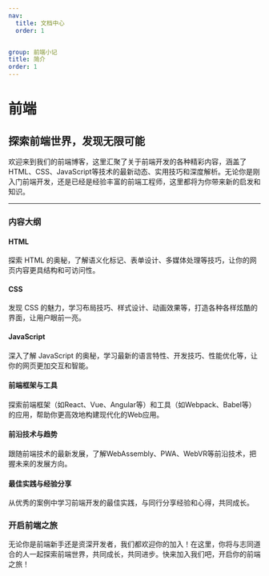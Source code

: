 ```yaml
---
nav: 
  title: 文档中心
  order: 1


group: 前端小记
title: 简介
order: 1
---
```


# 前端



## 探索前端世界，发现无限可能

欢迎来到我们的前端博客，这里汇聚了关于前端开发的各种精彩内容，涵盖了HTML、CSS、JavaScript等技术的最新动态、实用技巧和深度解析。无论你是刚入门前端开发，还是已经是经验丰富的前端工程师，这里都将为你带来新的启发和知识。

---

### 内容大纲

#### HTML
探索 HTML 的奥秘，了解语义化标记、表单设计、多媒体处理等技巧，让你的网页内容更具结构和可访问性。

#### CSS
发现 CSS 的魅力，学习布局技巧、样式设计、动画效果等，打造各种各样炫酷的界面，让用户眼前一亮。

#### JavaScript
深入了解 JavaScript 的奥秘，学习最新的语言特性、开发技巧、性能优化等，让你的网页更加交互和智能。

#### 前端框架与工具
探索前端框架（如React、Vue、Angular等）和工具（如Webpack、Babel等）的应用，帮助你更高效地构建现代化的Web应用。

#### 前沿技术与趋势
跟随前端技术的最新发展，了解WebAssembly、PWA、WebVR等前沿技术，把握未来的发展方向。

#### 最佳实践与经验分享
从优秀的案例中学习前端开发的最佳实践，与同行分享经验和心得，共同成长。

### 开启前端之旅

无论你是前端新手还是资深开发者，我们都欢迎你的加入！在这里，你将与志同道合的人一起探索前端世界，共同成长，共同进步。快来加入我们吧，开启你的前端之旅！
